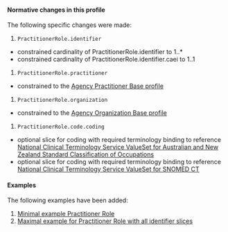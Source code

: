 #### Normative changes in this profile
The following specific changes were made:
1. `PractitionerRole.identifier`
- constrained cardinality of PractitionerRole.identifier to 1..*
- constrained cardinality of PractitionerRole.identifier.caei to 1..1
1. `PractitionerRole.practitioner`
- constrained to the [Agency Practitioner Base profile](StructureDefinition-practitioner-dh-base-1.html)
1. `PractitionerRole.organization`
- constrained to the [Agency Organization Base profile](StructureDefinition-organization-dh-base-1.html)
1. `PractitionerRole.code.coding`
- optional slice for coding with required terminology binding to reference [National Clinical Terminology Service ValueSet for Australian and New Zealand Standard Classification of Occupations](https://healthterminologies.gov.au/fhir/ValueSet/anzsco-1)
- optional slice for coding with required terminology binding to reference [National Clinical Terminology Service ValueSet for SNOMED CT](https://healthterminologies.gov.au/fhir/ValueSet/practitioner-role-1)

#### Examples
The following examples have been added:
1. [Minimal example Practitioner Role](PractitionerRole-practitionerrole-min-example.html)
1. [Maximal example for Practitioner Role with all identifier slices](PractitionerRole-practitionerrole-max-example.html)
